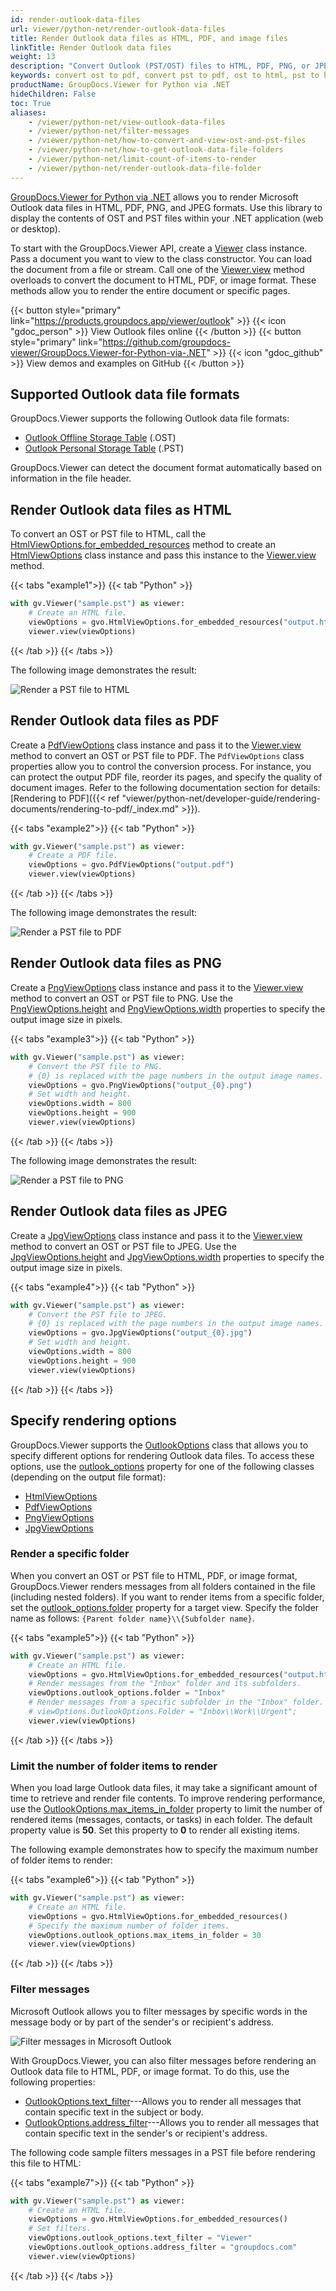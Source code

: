 ```yaml
---
id: render-outlook-data-files
url: viewer/python-net/render-outlook-data-files
title: Render Outlook data files as HTML, PDF, and image files
linkTitle: Render Outlook data files
weight: 13
description: "Convert Outlook (PST/OST) files to HTML, PDF, PNG, or JPEG using the GroupDocs.Viewer Python API."
keywords: convert ost to pdf, convert pst to pdf, ost to html, pst to html, ost to image, pst to image, outlook rendering
productName: GroupDocs.Viewer for Python via .NET
hideChildren: False
toc: True
aliases:
    - /viewer/python-net/view-outlook-data-files
    - /viewer/python-net/filter-messages
    - /viewer/python-net/how-to-convert-and-view-ost-and-pst-files
    - /viewer/python-net/how-to-get-outlook-data-file-folders
    - /viewer/python-net/limit-count-of-items-to-render
    - /viewer/python-net/render-outlook-data-file-folder
---
```

[GroupDocs.Viewer for Python via .NET](https://products.groupdocs.com/viewer/python-net) allows you to render Microsoft Outlook data files in HTML, PDF, PNG, and JPEG formats. Use this library to display the contents of OST and PST files within your .NET application (web or desktop). 

To start with the GroupDocs.Viewer API, create a [Viewer](https://reference.groupdocs.com/viewer/python-net/groupdocs.viewer/viewer) class instance. Pass a document you want to view to the class constructor. You can load the document from a file or stream. Call one of the [Viewer.view](https://reference.groupdocs.com/viewer/python-net/groupdocs.viewer/viewer/#methods) method overloads to convert the document to HTML, PDF, or image format. These methods allow you to render the entire document or specific pages.

{{< button style="primary" link="https://products.groupdocs.app/viewer/outlook" >}} {{< icon "gdoc_person" >}} View Outlook files online {{< /button >}} {{< button style="primary" link="https://github.com/groupdocs-viewer/GroupDocs.Viewer-for-Python-via-.NET" >}} {{< icon "gdoc_github" >}} View demos and examples on GitHub {{< /button >}}

## Supported Outlook data file formats

GroupDocs.Viewer supports the following Outlook data file formats:

* [Outlook Offline Storage Table](https://docs.fileformat.com/email/ost) (.OST)
* [Outlook Personal Storage Table](https://docs.fileformat.com/email/pst) (.PST)

GroupDocs.Viewer can detect the document format automatically based on information in the file header.

## Render Outlook data files as HTML

To convert an OST or PST file to HTML, call the [HtmlViewOptions.for_embedded_resources](https://reference.groupdocs.com/viewer/python-net/groupdocs.viewer.options/htmlviewoptions/#methods) method to create an [HtmlViewOptions](https://reference.groupdocs.com/viewer/python-net/groupdocs.viewer.options/htmlviewoptions) class instance and pass this instance to the [Viewer.view](https://reference.groupdocs.com/viewer/python-net/groupdocs.viewer/viewer/#methods) method.

{{< tabs "example1">}}
{{< tab "Python" >}}
```python
with gv.Viewer("sample.pst") as viewer:
    # Create an HTML file.
    viewOptions = gvo.HtmlViewOptions.for_embedded_resources("output.html")
    viewer.view(viewOptions)
```
{{< /tab >}}
{{< /tabs >}}

The following image demonstrates the result:

![Render a PST file to HTML](/viewer/python-net/images/rendering-basics/render-outlook-files/render-pst-to-html.png)

## Render Outlook data files as PDF

Create a [PdfViewOptions](https://reference.groupdocs.com/viewer/python-net/groupdocs.viewer.options/pdfviewoptions) class instance and pass it to the [Viewer.view](https://reference.groupdocs.com/viewer/python-net/groupdocs.viewer/viewer/#methods) method to convert an OST or PST file to PDF. The `PdfViewOptions` class properties allow you to control the conversion process. For instance, you can protect the output PDF file, reorder its pages, and specify the quality of document images. Refer to the following documentation section for details: [Rendering to PDF]({{< ref "viewer/python-net/developer-guide/rendering-documents/rendering-to-pdf/_index.md" >}}).

{{< tabs "example2">}}
{{< tab "Python" >}}
```python
with gv.Viewer("sample.pst") as viewer:
    # Create a PDF file.
    viewOptions = gvo.PdfViewOptions("output.pdf")
    viewer.view(viewOptions)
```
{{< /tab >}}
{{< /tabs >}}

The following image demonstrates the result:

![Render a PST file to PDF](/viewer/python-net/images/rendering-basics/render-outlook-files/render-pst-to-pdf.png)

## Render Outlook data files as PNG

Create a [PngViewOptions](https://reference.groupdocs.com/viewer/python-net/groupdocs.viewer.options/pngviewoptions) class instance and pass it to the [Viewer.view](https://reference.groupdocs.com/viewer/python-net/groupdocs.viewer/viewer/#methods) method to convert an OST or PST file to PNG. Use the [PngViewOptions.height](https://reference.groupdocs.com/viewer/python-net/groupdocs.viewer.options/pngviewoptions/#properties) and [PngViewOptions.width](https://reference.groupdocs.com/viewer/python-net/groupdocs.viewer.options/pngviewoptions/#properties) properties to specify the output image size in pixels.

{{< tabs "example3">}}
{{< tab "Python" >}}
```python
with gv.Viewer("sample.pst") as viewer:
    # Convert the PST file to PNG.
    # {0} is replaced with the page numbers in the output image names.
    viewOptions = gvo.PngViewOptions("output_{0}.png")
    # Set width and height.
    viewOptions.width = 800
    viewOptions.height = 900
    viewer.view(viewOptions)
```
{{< /tab >}}
{{< /tabs >}}

The following image demonstrates the result:

![Render a PST file to PNG](/viewer/python-net/images/rendering-basics/render-outlook-files/render-pst-to-png.png)

## Render Outlook data files as JPEG

Create a [JpgViewOptions](https://reference.groupdocs.com/viewer/python-net/groupdocs.viewer.options/jpgviewoptions) class instance and pass it to the [Viewer.view](https://reference.groupdocs.com/viewer/python-net/groupdocs.viewer/viewer/#methods) method to convert an OST or PST file to JPEG. Use the [JpgViewOptions.height](https://reference.groupdocs.com/viewer/python-net/groupdocs.viewer.options/jpgviewoptions/#properties) and [JpgViewOptions.width](https://reference.groupdocs.com/viewer/python-net/groupdocs.viewer.options/jpgviewoptions/#properties) properties to specify the output image size in pixels.

{{< tabs "example4">}}
{{< tab "Python" >}}
```python
with gv.Viewer("sample.pst") as viewer:
    # Convert the PST file to JPEG.
    # {0} is replaced with the page numbers in the output image names.
    viewOptions = gvo.JpgViewOptions("output_{0}.jpg")
    # Set width and height.
    viewOptions.width = 800
    viewOptions.height = 900
    viewer.view(viewOptions)
```
{{< /tab >}}
{{< /tabs >}}

## Specify rendering options

GroupDocs.Viewer supports the [OutlookOptions](https://reference.groupdocs.com/viewer/python-net/groupdocs.viewer.options/outlookoptions) class that allows you to specify different options for rendering Outlook data files. To access these options, use the [outlook_options](https://reference.groupdocs.com/viewer/python-net/groupdocs.viewer.options/baseviewoptions/#properties) property for one of the following classes (depending on the output file format):

* [HtmlViewOptions](https://reference.groupdocs.com/python-net/viewer/groupdocs.viewer.options/htmlviewoptions) 
* [PdfViewOptions](https://reference.groupdocs.com/python-net/viewer/groupdocs.viewer.options/pdfviewoptions)
* [PngViewOptions](https://reference.groupdocs.com/python-net/viewer/groupdocs.viewer.options/pngviewoptions)
* [JpgViewOptions](https://reference.groupdocs.com/python-net/viewer/groupdocs.viewer.options/jpgviewoptions)

### Render a specific folder

When you convert an OST or PST file to HTML, PDF, or image format, GroupDocs.Viewer renders messages from all folders contained in the file (including nested folders). If you want to render items from a specific folder, set the [outlook_options.folder](https://reference.groupdocs.com/python-net/viewer/groupdocs.viewer.options/outlookoptions/#properties) property for a target view. Specify the folder name as follows: `{Parent folder name}\\{Subfolder name}`.


{{< tabs "example5">}}
{{< tab "Python" >}}
```python
with gv.Viewer("sample.pst") as viewer:
    # Create an HTML file.
    viewOptions = gvo.HtmlViewOptions.for_embedded_resources("output.html")
    # Render messages from the "Inbox" folder and its subfolders.
    viewOptions.outlook_options.folder = "Inbox"
    # Render messages from a specific subfolder in the "Inbox" folder.
    # viewOptions.OutlookOptions.Folder = "Inbox\\Work\\Urgent";
    viewer.view(viewOptions)
```
{{< /tab >}}
{{< /tabs >}}

### Limit the number of folder items to render

When you load large Outlook data files, it may take a significant amount of time to retrieve and render file contents. To improve rendering performance, use the [OutlookOptions.max_items_in_folder](https://reference.groupdocs.com/python-net/viewer/groupdocs.viewer.options/outlookoptions/#properties) property to limit the number of rendered items (messages, contacts, or tasks) in each folder. The default property value is **50**. Set this property to **0** to render all existing items. 

The following example demonstrates how to specify the maximum number of folder items to render:

{{< tabs "example6">}}
{{< tab "Python" >}}
```python
with gv.Viewer("sample.pst") as viewer:
    # Create an HTML file.
    viewOptions = gvo.HtmlViewOptions.for_embedded_resources()
    # Specify the maximum number of folder items.
    viewOptions.outlook_options.max_items_in_folder = 30
    viewer.view(viewOptions)
```
{{< /tab >}}
{{< /tabs >}}

### Filter messages

Microsoft Outlook allows you to filter messages by specific words in the message body or by part of the sender's or recipient's address.

![Filter messages in Microsoft Outlook](/viewer/python-net/images/rendering-basics/render-outlook-files/filter-messages.png)

With GroupDocs.Viewer, you can also filter messages before rendering an Outlook data file to HTML, PDF, or image format. To do this, use the following properties:

* [OutlookOptions.text_filter](https://reference.groupdocs.com/python-net/viewer/groupdocs.viewer.options/outlookoptions/#properties)---Allows you to render all messages that contain specific text in the subject or body.
* [OutlookOptions.address_filter](https://reference.groupdocs.com/python-net/viewer/groupdocs.viewer.options/outlookoptions/#properties)---Allows you to render all messages that contain specific text in the sender's or recipient's address.

The following code sample filters messages in a PST file before rendering this file to HTML:

{{< tabs "example7">}}
{{< tab "Python" >}}
```python
with gv.Viewer("sample.pst") as viewer:
    # Create an HTML file.
    viewOptions = gvo.HtmlViewOptions.for_embedded_resources()
    # Set filters.
    viewOptions.outlook_options.text_filter = "Viewer"
    viewOptions.outlook_options.address_filter = "groupdocs.com"
    viewer.view(viewOptions)
```
{{< /tab >}}
{{< /tabs >}}
